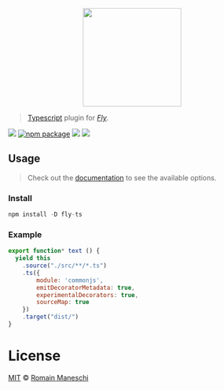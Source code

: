 <div align="center">
  <a href="http://github.com/flyjs/fly">
    <img width=200px  src="https://cloud.githubusercontent.com/assets/8317250/8733685/0be81080-2c40-11e5-98d2-c634f076ccd7.png">
  </a>
</div>

> [Typescript](https://github.com/Microsoft/TypeScript) plugin for _[Fly][fly]_.

[![][fly-badge]][fly]
[![npm package][npm-ver-link]][releases]
[![][dl-badge]][npm-pkg-link]
[![][mit-badge]][mit]

## Usage
> Check out the [documentation](https://github.com/Microsoft/TypeScript) to see the available options.

### Install

```a
npm install -D fly-ts
```

### Example

```js
export function* text () {
  yield this
    .source("./src/**/*.ts")
    .ts({
        module: 'commonjs',
        emitDecoratorMetadata: true,
        experimentalDecorators: true,
        sourceMap: true
    })
    .target("dist/")
}
```

# License

[MIT][mit] © [Romain Maneschi][author]


[mit]:          http://opensource.org/licenses/MIT
[author]:       http://romain.maneschi.fr
[releases]:     https://github.com/manland/fly-ts/releases
[fly]:          https://www.github.com/flyjs/fly
[fly-badge]:    https://img.shields.io/badge/fly-JS-05B3E1.svg?style=flat-square
[mit-badge]:    https://img.shields.io/badge/license-MIT-444444.svg?style=flat-square
[npm-pkg-link]: https://www.npmjs.org/package/fly-ts
[npm-ver-link]: https://img.shields.io/npm/v/fly-ts.svg?style=flat-square
[dl-badge]:     http://img.shields.io/npm/dm/fly-ts.svg?style=flat-square